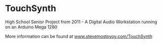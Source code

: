 TouchSynth
==========

High School Senior Project from 2011 - A Digital Audio Workstation running on an Arduino Mega 1280

More information can be found at www.stevemostovoy.com/TouchSynth
